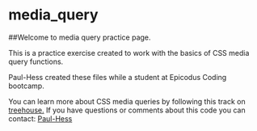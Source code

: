 # media_query
##Welcome to media query practice page.

This is a practice exercise created to work with the basics of CSS media query functions.

Paul-Hess created these files while a student at Epicodus Coding bootcamp.

You can learn more about CSS media queries by following this track on [treehouse.](https://teamtreehouse.com/library/css-beyond-the-basics/working-with-media-queries/media-features-and-media-types)
If you have questions or comments about this code you can contact: [Paul-Hess](mailto:pauljhess1@gmail.com)
